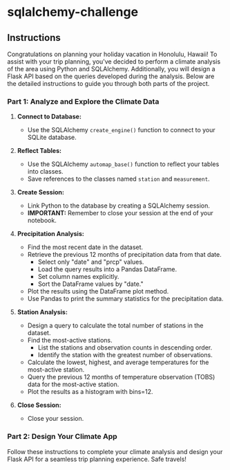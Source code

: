 # sqlalchemy-challenge

## Instructions

Congratulations on planning your holiday vacation in Honolulu, Hawaii! To assist with your trip planning, you've decided to perform a climate analysis of the area using Python and SQLAlchemy. Additionally, you will design a Flask API based on the queries developed during the analysis. Below are the detailed instructions to guide you through both parts of the project.

### Part 1: Analyze and Explore the Climate Data

1. **Connect to Database:**
   - Use the SQLAlchemy `create_engine()` function to connect to your SQLite database.

2. **Reflect Tables:**
   - Use the SQLAlchemy `automap_base()` function to reflect your tables into classes.
   - Save references to the classes named `station` and `measurement`.

3. **Create Session:**
   - Link Python to the database by creating a SQLAlchemy session.
   - **IMPORTANT:** Remember to close your session at the end of your notebook.

4. **Precipitation Analysis:**
   - Find the most recent date in the dataset.
   - Retrieve the previous 12 months of precipitation data from that date.
     - Select only "date" and "prcp" values.
     - Load the query results into a Pandas DataFrame.
     - Set column names explicitly.
     - Sort the DataFrame values by "date."
   - Plot the results using the DataFrame plot method.
   - Use Pandas to print the summary statistics for the precipitation data.

5. **Station Analysis:**
   - Design a query to calculate the total number of stations in the dataset.
   - Find the most-active stations.
     - List the stations and observation counts in descending order.
     - Identify the station with the greatest number of observations.
   - Calculate the lowest, highest, and average temperatures for the most-active station.
   - Query the previous 12 months of temperature observation (TOBS) data for the most-active station.
   - Plot the results as a histogram with bins=12.

6. **Close Session:**
   - Close your session.

### Part 2: Design Your Climate App


Follow these instructions to complete your climate analysis and design your Flask API for a seamless trip planning experience. Safe travels!